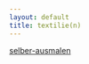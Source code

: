 ```yaml
---
layout: default
title: textilie(n)
---
```


<div id="myShop">
    <a href="https://shop.spreadshirt.de/selber-ausmalen">selber-ausmalen</a>
</div>

<script>
    var spread_shop_config = {
        shopName: 'selber-ausmalen',
        locale: 'de_DE',
        prefix: 'https://shop.spreadshirt.de',
        baseId: 'myShop'
    };
</script>

<script type="text/javascript"
        src="https://shop.spreadshirt.de/shopfiles/shopclient/shopclient.nocache.js">
</script>
